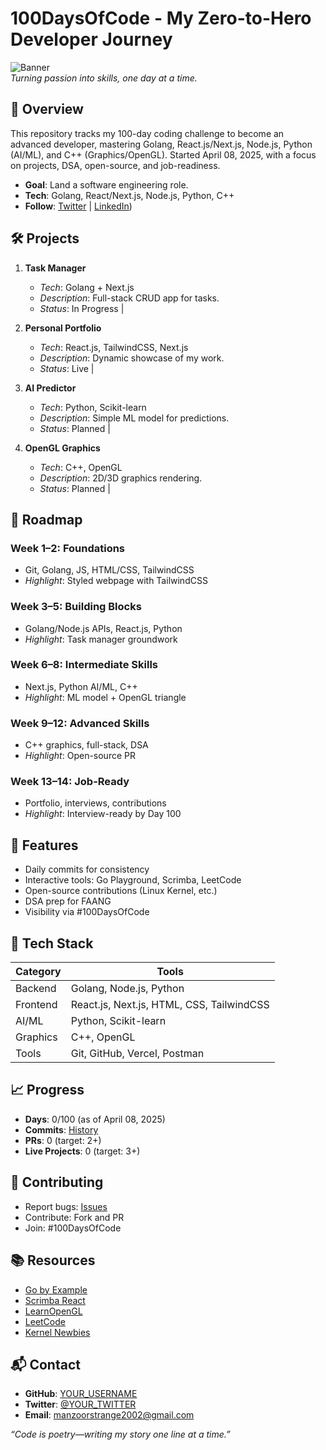# 100DaysOfCode - My Zero-to-Hero Developer Journey

![Banner](https://via.placeholder.com/1200x300.png?text=100+Days+of+Code)  
*Turning passion into skills, one day at a time.*

## 🚀 Overview

This repository tracks my 100-day coding challenge to become an advanced developer, mastering Golang, React.js/Next.js, Node.js, Python (AI/ML), and C++ (Graphics/OpenGL). Started April 08, 2025, with a focus on projects, DSA, open-source, and job-readiness.

- **Goal**: Land a software engineering role.  
- **Tech**: Golang, React/Next.js, Node.js, Python, C++  
- **Follow**: [Twitter](https://twitter.com/YOUR_TWITTER) | [LinkedIn](https://linkedin.com/in/YOUR_LINKEDIN))

## 🛠️ Projects

1. **Task Manager**  
   - *Tech*: Golang + Next.js  
   - *Description*: Full-stack CRUD app for tasks.  
   - *Status*: In Progress | 

2. **Personal Portfolio**  
   - *Tech*: React.js, TailwindCSS, Next.js  
   - *Description*: Dynamic showcase of my work.  
   - *Status*: Live | 

3. **AI Predictor**  
   - *Tech*: Python, Scikit-learn  
   - *Description*: Simple ML model for predictions.  
   - *Status*: Planned | 

4. **OpenGL Graphics**  
   - *Tech*: C++, OpenGL  
   - *Description*: 2D/3D graphics rendering.  
   - *Status*: Planned | 

## 📅 Roadmap

### Week 1–2: Foundations
- Git, Golang, JS, HTML/CSS, TailwindCSS  
- *Highlight*: Styled webpage with TailwindCSS

### Week 3–5: Building Blocks
- Golang/Node.js APIs, React.js, Python  
- *Highlight*: Task manager groundwork

### Week 6–8: Intermediate Skills
- Next.js, Python AI/ML, C++  
- *Highlight*: ML model + OpenGL triangle

### Week 9–12: Advanced Skills
- C++ graphics, full-stack, DSA  
- *Highlight*: Open-source PR

### Week 13–14: Job-Ready
- Portfolio, interviews, contributions  
- *Highlight*: Interview-ready by Day 100

## 🌟 Features
- Daily commits for consistency  
- Interactive tools: Go Playground, Scrimba, LeetCode  
- Open-source contributions (Linux Kernel, etc.)  
- DSA prep for FAANG  
- Visibility via #100DaysOfCode

## 🧰 Tech Stack

| **Category**       | **Tools**                       |
|---------------------|---------------------------------|
| Backend            | Golang, Node.js, Python         |
| Frontend           | React.js, Next.js, HTML, CSS, TailwindCSS |
| AI/ML              | Python, Scikit-learn            |
| Graphics           | C++, OpenGL                     |
| Tools              | Git, GitHub, Vercel, Postman    |

## 📈 Progress

- **Days**: 0/100 (as of April 08, 2025)  
- **Commits**: [History](https://github.com/Manzoor231/100DaysCoding/commits/main)  
- **PRs**: 0 (target: 2+)  
- **Live Projects**: 0 (target: 3+)

## 🤝 Contributing

- Report bugs: [Issues](https://github.com/Manzoor231/100DaysCoding/issues)  
- Contribute: Fork and PR  
- Join: #100DaysOfCode

## 📚 Resources

- [Go by Example](https://gobyexample.com/)  
- [Scrimba React](https://scrimba.com/learn/learnreact)  
- [LearnOpenGL](https://learnopengl.com/)  
- [LeetCode](https://leetcode.com/)  
- [Kernel Newbies](https://kernelnewbies.org/)

## 📬 Contact

- **GitHub**: [YOUR_USERNAME](https://github.com/Manzoor231)  
- **Twitter**: [@YOUR_TWITTER](https://twitter.com/_realmanzoor)  
- **Email**: manzoorstrange2002@gmail.com  

*“Code is poetry—writing my story one line at a time.”*
